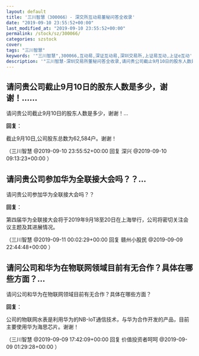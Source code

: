 ```yaml
---
layout: default
title: '三川智慧（300066）- 深交所互动易董秘问答全收录'
date: "2019-09-10 23:55:52+00:00"
last_modified_at: "2019-09-10 23:55:52+00:00"
permalink: /stock/sz/300066/
categories: szstock
cover: 
tags: "三川智慧"
keywords: '"三川智慧",300066,互动易,深证互动易,深圳交易所,上证易互动,上证e互动'
description: '"三川智慧-深圳交易所董秘问答全收录,请问贵公司截止9月10日的股东人数是多少，谢谢！..."'
---
```


## 请问贵公司截止9月10日的股东人数是多少，谢谢！......

请问贵公司截止9月10日的股东人数是多少，谢谢！...

**回复**：

截止9月10日,公司股东总数为62,584户。谢谢！ 

（三川智慧  @2019-09-10 23:55:52+00:00 回复 深兴  @2019-09-10 09:13:23+00:00 ）

## 请问贵公司参加华为全联接大会吗？？...

请问贵公司参加华为全联接大会吗？？

**回复**：

第四届华为全联接大会将于2019年9月18至20日在上海举行，公司将密切关注会议主题及其进展情况。 

（三川智慧  @2019-09-11 00:02:29+00:00 回复 赣州小股民  @2019-09-09 22:44:48+00:00 ）

## 请问公司和华为在物联网领域目前有无合作？具体在哪些方面？...

请问公司和华为在物联网领域目前有无合作？具体在哪些方面？

**回复**：

公司的物联网水表是利用华为的NB-IoT通信技术，与华为合作开发的产品，目前主要使用华为海思芯片。谢谢！ 

（三川智慧  @2019-09-09 17:42:09+00:00 回复 价值投资者呵呵  @2019-09-09 01:29:28+00:00 ）

